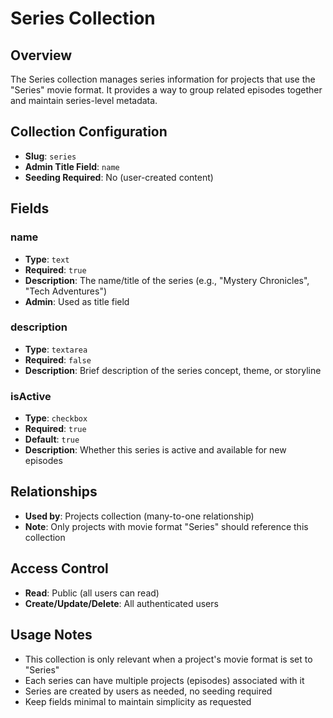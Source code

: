 # Series Collection

## Overview
The Series collection manages series information for projects that use the "Series" movie format. It provides a way to group related episodes together and maintain series-level metadata.

## Collection Configuration
- **Slug**: `series`
- **Admin Title Field**: `name`
- **Seeding Required**: No (user-created content)

## Fields

### name
- **Type**: `text`
- **Required**: `true`
- **Description**: The name/title of the series (e.g., "Mystery Chronicles", "Tech Adventures")
- **Admin**: Used as title field

### description
- **Type**: `textarea`
- **Required**: `false`
- **Description**: Brief description of the series concept, theme, or storyline

### isActive
- **Type**: `checkbox`
- **Required**: `true`
- **Default**: `true`
- **Description**: Whether this series is active and available for new episodes

## Relationships
- **Used by**: Projects collection (many-to-one relationship)
- **Note**: Only projects with movie format "Series" should reference this collection

## Access Control
- **Read**: Public (all users can read)
- **Create/Update/Delete**: All authenticated users

## Usage Notes
- This collection is only relevant when a project's movie format is set to "Series"
- Each series can have multiple projects (episodes) associated with it
- Series are created by users as needed, no seeding required
- Keep fields minimal to maintain simplicity as requested
